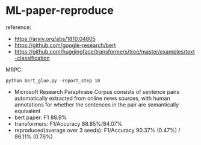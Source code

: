 # ML-paper-reproduce

reference:
- https://arxiv.org/abs/1810.04805
- https://github.com/google-research/bert
- https://github.com/huggingface/transformers/tree/master/examples/text-classification

MRPC:

```
python bert_glue.py -report_step 10
```

- Microsoft Research Paraphrase Corpus consists of sentence pairs automatically extracted from online news sources, with human annotations for whether the sentences in the pair are semantically equivalent
- bert paper: F1 88.9%
- transformers: F1/Accuracy	88.85%/84.07%
- reproduced(average over 3 seeds): F1/Accuracy	90.37% (0.47%) / 86.11% (0.76%)
